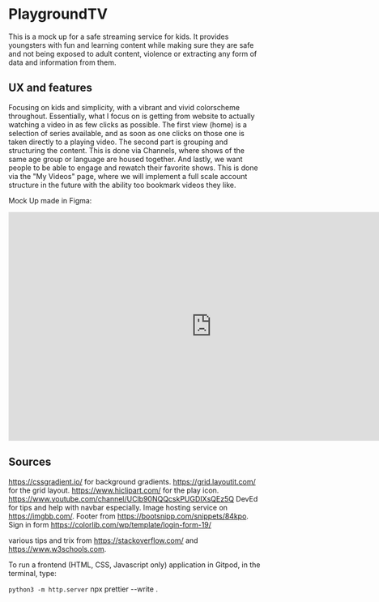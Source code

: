 # PlaygroundTV

This is a mock up for a safe streaming service for kids. It provides youngsters with fun and learning content while making sure they are safe and not being exposed to adult content, violence or extracting any form of data and information from them.

## UX and features

Focusing on kids and simplicity, with a vibrant and vivid colorscheme throughout. Essentially, what I focus on is getting from website to actually watching a video in as few clicks as possible. The first view (home) is a selection of series available, and as soon as one clicks on those one is taken directly to a playing video.
The second part is grouping and structuring the content. This is done via Channels, where shows of the same age group or language are housed together.
And lastly, we want people to be able to engage and rewatch their favorite shows. This is done via the "My Videos" page, where we will implement a full scale account structure in the future with the ability too bookmark videos they like.

Mock Up made in Figma:

<iframe style="border: 1px solid rgba(0, 0, 0, 0.1);" width="800" height="450" src="https://www.figma.com/embed?embed_host=share&url=https%3A%2F%2Fwww.figma.com%2Ffile%2F21lALeyDiVAg14TDxa4skT%2FPlaygroundTV%3Fnode-id%3D0%253A1" allowfullscreen></iframe>

## Sources

https://cssgradient.io/ for background gradients.
https://grid.layoutit.com/ for the grid layout.
https://www.hiclipart.com/ for the play icon.
https://www.youtube.com/channel/UClb90NQQcskPUGDIXsQEz5Q DevEd for tips and help with navbar especially.
Image hosting service on https://imgbb.com/.
Footer from https://bootsnipp.com/snippets/84kpo.
Sign in form https://colorlib.com/wp/template/login-form-19/

various tips and trix from https://stackoverflow.com/ and https://www.w3schools.com.

To run a frontend (HTML, CSS, Javascript only) application in Gitpod, in the terminal, type:

`python3 -m http.server`
npx prettier --write .

